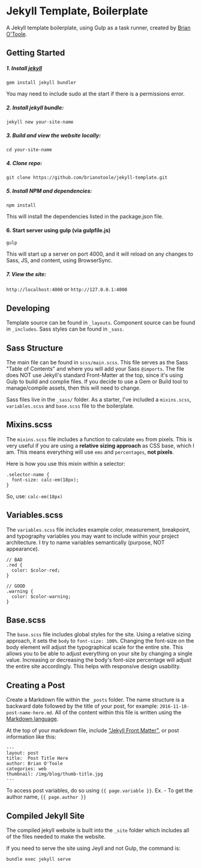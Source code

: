 # Jekyll Template, Boilerplate

A Jekyll template boilerplate, using Gulp as a task runner, created by [Brian O'Toole](https://brianzotoole.com/?ref=https://github.com/brianotoole/jekyll-template).

## Getting Started

##### 1. Install [jekyll](https://jekyllrb.com/docs/quickstart/)

`gem install jekyll bundler`

You may need to include sudo at the start if there is a permissions error.

##### 2. Install jekyll bundle:

`jekyll new your-site-name`

##### 3. Build and view the website locally:

`cd your-site-name`

##### 4. Clone repo:

`git clone https://github.com/brianotoole/jekyll-template.git`

##### 5. Install NPM and dependencies:

`npm install`

This will install the dependencies listed in the package.json file.

#### 6. Start server using gulp (via gulpfile.js)

`gulp`

This will start up a server on port 4000, and it will reload on any changes to Sass, JS, and content, using BrowserSync.

##### 7. View the site:

`http://localhost:4000` or `http://127.0.0.1:4000`

## Developing
Template source can be found in `_layouts`. Component source can be found in `_includes`. Sass styles can be found in `_sass`.

## Sass Structure
The main file can be found in `scss/main.scss`. This file serves as the Sass "Table of Contents" and where you will add your Sass `@imports`. The file does NOT use Jekyll's standard Front-Matter at the top, since it's using Gulp to build and complie files. If you decide to use a Gem or Build tool to manage/compile assets, then this will need to change.

Sass files live in the `_sass/` folder. As a starter, I've included a `mixins.scss`, `variables.scss` and `base.scss` file to the boilerplate.

## Mixins.scss
The `mixins.scss` file includes a function to calculate `ems` from pixels. This is very useful if you are using a **relative sizing approach** as CSS base, which I am. This means everything will use `ems` and `percentages`, **not pixels**.

Here is how you use this mixin within a selector:
```
.selector-name {
  font-size: calc-em(18px);
}
```
So, use: `calc-em(18px)`

## Variables.scss
The `variables.scss` file includes example color, measurement, breakpoint, and typography variables you may want to include within your project architecture. I try to name variables semantically (purpose, NOT appearance).
```
// BAD
.red {
  color: $color-red;
}
```

```
// GOOD
.warning {
  color: $color-warning;
}
```

## Base.scss
The `base.scss`	file includes global styles for the site. Using a relative sizing approach, it sets the `body` to `font-size: 100%`. Changing the font-size on the body element will adjust the typographical scale for the entire site. This allows you to be able to adjust everything on your site by changing a single value. Increasing or decreasing the body's font-size percentage will adjust the entire site accordingly. This helps with responsive design usability.

## Creating a Post
Create a Markdown file within the `_posts` folder. The name structure is a backward date followed by the title of your post, for example: `2016-11-18-post-name-here.md`. All of the content within this file is written using the [Markdown language](http://daringfireball.net/projects/markdown/syntax).

At the top of your markdown file, include ["Jekyll Front Matter"](https://jekyllrb.com/docs/frontmatter/), or post information like this:

```
---
layout: post
title:  Post Title Here
author: Brian O'Toole
categories: web
thumbnail: /img/blog/thumb-title.jpg
---
```
To access post variables, do so using `{{ page.variable }}`. Ex. - To get the author name, `{{ page.author }}`

## Compiled Jekyll Site
The compiled jekyll website is built into the `_site` folder which includes all of the files needed to make the website.

If you need to serve the site using Jeyll and not Gulp, the command is:

`bundle exec jekyll serve`
